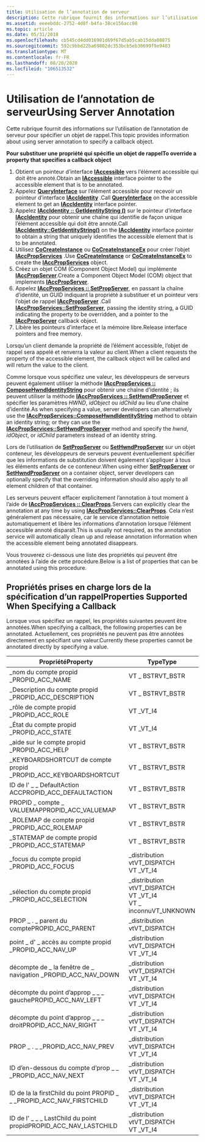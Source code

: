 ```yaml
---
title: Utilisation de l’annotation de serveur
description: Cette rubrique fournit des informations sur l’utilisation de l’annotation de serveur pour spécifier un objet de rappel.
ms.assetid: eeeebddc-2752-4d8f-b4fa-38ce156acc08
ms.topic: article
ms.date: 05/31/2018
ms.openlocfilehash: cb545cd4dd016901d69f67d5ab5cab15dda08875
ms.sourcegitcommit: 592c9bbd22ba69802dc353bcb5eb30699f9e9403
ms.translationtype: MT
ms.contentlocale: fr-FR
ms.lasthandoff: 08/20/2020
ms.locfileid: "106513532"
---
```

# <a name="using-server-annotation"></a><span data-ttu-id="1f601-103">Utilisation de l’annotation de serveur</span><span class="sxs-lookup"><span data-stu-id="1f601-103">Using Server Annotation</span></span>

<span data-ttu-id="1f601-104">Cette rubrique fournit des informations sur l’utilisation de l’annotation de serveur pour spécifier un objet de rappel.</span><span class="sxs-lookup"><span data-stu-id="1f601-104">This topic provides information about using server annotation to specify a callback object.</span></span>

<span data-ttu-id="1f601-105">**Pour substituer une propriété qui spécifie un objet de rappel**</span><span class="sxs-lookup"><span data-stu-id="1f601-105">**To override a property that specifies a callback object**</span></span>

1.  <span data-ttu-id="1f601-106">Obtient un pointeur d’interface [**IAccessible**](/windows/desktop/api/oleacc/nn-oleacc-iaccessible) vers l’élément accessible qui doit être annoté.</span><span class="sxs-lookup"><span data-stu-id="1f601-106">Obtain an [**IAccessible**](/windows/desktop/api/oleacc/nn-oleacc-iaccessible) interface pointer to the accessible element that is to be annotated.</span></span>
2.  <span data-ttu-id="1f601-107">Appelez [**QueryInterface**](/windows/desktop/api/unknwn/nf-unknwn-iunknown-queryinterface(q)) sur l’élément accessible pour recevoir un pointeur d’interface [**IAccIdentity**](/windows/desktop/api/oleacc/nn-oleacc-iaccidentity) .</span><span class="sxs-lookup"><span data-stu-id="1f601-107">Call [**QueryInterface**](/windows/desktop/api/unknwn/nf-unknwn-iunknown-queryinterface(q)) on the accessible element to get an [**IAccIdentity**](/windows/desktop/api/oleacc/nn-oleacc-iaccidentity) interface pointer.</span></span>
3.  <span data-ttu-id="1f601-108">Appelez [**IAccIdentity :: GetIdentityString ()**](/windows/desktop/api/Oleacc/nf-oleacc-iaccidentity-getidentitystring) sur le pointeur d’interface [**IAccIdentity**](/windows/desktop/api/oleacc/nn-oleacc-iaccidentity) pour obtenir une chaîne qui identifie de façon unique l’élément accessible qui doit être annoté.</span><span class="sxs-lookup"><span data-stu-id="1f601-108">Call [**IAccIdentity::GetIdentityString()**](/windows/desktop/api/Oleacc/nf-oleacc-iaccidentity-getidentitystring) on the [**IAccIdentity**](/windows/desktop/api/oleacc/nn-oleacc-iaccidentity) interface pointer to obtain a string that uniquely identifies the accessible element that is to be annotated.</span></span>
4.  <span data-ttu-id="1f601-109">Utilisez [**CoCreateInstance**](/windows/desktop/api/combaseapi/nf-combaseapi-cocreateinstance) ou [**CoCreateInstanceEx**](/windows/desktop/api/combaseapi/nf-combaseapi-cocreateinstanceex) pour créer l’objet [**IAccPropServices**](/windows/desktop/api/oleacc/nn-oleacc-iaccpropservices) .</span><span class="sxs-lookup"><span data-stu-id="1f601-109">Use [**CoCreateInstance**](/windows/desktop/api/combaseapi/nf-combaseapi-cocreateinstance) or [**CoCreateInstanceEx**](/windows/desktop/api/combaseapi/nf-combaseapi-cocreateinstanceex) to create the [**IAccPropServices**](/windows/desktop/api/oleacc/nn-oleacc-iaccpropservices) object.</span></span>
5.  <span data-ttu-id="1f601-110">Créez un objet COM (Component Object Model) qui implémente [**IAccPropServer**](/windows/desktop/api/oleacc/nn-oleacc-iaccpropserver).</span><span class="sxs-lookup"><span data-stu-id="1f601-110">Create a Component Object Model (COM) object that implements [**IAccPropServer**](/windows/desktop/api/oleacc/nn-oleacc-iaccpropserver).</span></span>
6.  <span data-ttu-id="1f601-111">Appelez [**IAccPropServices :: SetPropServer**](/windows/desktop/api/Oleacc/nf-oleacc-iaccpropservices-setpropserver), en passant la chaîne d’identité, un GUID indiquant la propriété à substituer et un pointeur vers l’objet de rappel [**IAccPropServer**](/windows/desktop/api/oleacc/nn-oleacc-iaccpropserver) .</span><span class="sxs-lookup"><span data-stu-id="1f601-111">Call [**IAccPropServices::SetPropServer**](/windows/desktop/api/Oleacc/nf-oleacc-iaccpropservices-setpropserver), passing the identity string, a GUID indicating the property to be overridden, and a pointer to the [**IAccPropServer**](/windows/desktop/api/oleacc/nn-oleacc-iaccpropserver) callback object.</span></span>
7.  <span data-ttu-id="1f601-112">Libère les pointeurs d’interface et la mémoire libre.</span><span class="sxs-lookup"><span data-stu-id="1f601-112">Release interface pointers and free memory.</span></span>

<span data-ttu-id="1f601-113">Lorsqu’un client demande la propriété de l’élément accessible, l’objet de rappel sera appelé et renverra la valeur au client.</span><span class="sxs-lookup"><span data-stu-id="1f601-113">When a client requests the property of the accessible element, the callback object will be called and will return the value to the client.</span></span>

<span data-ttu-id="1f601-114">Comme lorsque vous spécifiez une valeur, les développeurs de serveurs peuvent également utiliser la méthode [**IAccPropServices :: ComposeHwndIdentityString**](/windows/desktop/api/Oleacc/nf-oleacc-iaccpropservices-composehwndidentitystring) pour obtenir une chaîne d’identité ; ils peuvent utiliser la méthode [**IAccPropServices :: SetHwndPropServer**](/windows/desktop/api/Oleacc/nf-oleacc-iaccpropservices-sethwndpropserver) et spécifier les paramètres *HWND*, *idObject* ou *idChild* au lieu d’une chaîne d’identité.</span><span class="sxs-lookup"><span data-stu-id="1f601-114">As when specifying a value, server developers can alternatively use the [**IAccPropServices::ComposeHwndIdentityString**](/windows/desktop/api/Oleacc/nf-oleacc-iaccpropservices-composehwndidentitystring) method to obtain an identity string; or they can use the [**IAccPropServices::SetHwndPropServer**](/windows/desktop/api/Oleacc/nf-oleacc-iaccpropservices-sethwndpropserver) method and specify the *hwnd*, *idObject*, or *idChild* parameters instead of an identity string.</span></span>

<span data-ttu-id="1f601-115">Lors de l’utilisation de [**SetPropServer**](/windows/desktop/api/Oleacc/nf-oleacc-iaccpropservices-setpropserver) ou [**SetHwndPropServer**](/windows/desktop/api/Oleacc/nf-oleacc-iaccpropservices-sethwndpropserver) sur un objet conteneur, les développeurs de serveurs peuvent éventuellement spécifier que les informations de substitution doivent également s’appliquer à tous les éléments enfants de ce conteneur.</span><span class="sxs-lookup"><span data-stu-id="1f601-115">When using either [**SetPropServer**](/windows/desktop/api/Oleacc/nf-oleacc-iaccpropservices-setpropserver) or [**SetHwndPropServer**](/windows/desktop/api/Oleacc/nf-oleacc-iaccpropservices-sethwndpropserver) on a container object, server developers can optionally specify that the overriding information should also apply to all element children of that container.</span></span>

<span data-ttu-id="1f601-116">Les serveurs peuvent effacer explicitement l’annotation à tout moment à l’aide de [**IAccPropServices :: ClearProps**](/windows/desktop/api/Oleacc/nf-oleacc-iaccpropservices-clearprops).</span><span class="sxs-lookup"><span data-stu-id="1f601-116">Servers can explicitly clear the annotation at any time by using [**IAccPropServices::ClearProps**](/windows/desktop/api/Oleacc/nf-oleacc-iaccpropservices-clearprops).</span></span> <span data-ttu-id="1f601-117">Cela n’est généralement pas nécessaire, car le service d’annotation nettoie automatiquement et libère les informations d’annotation lorsque l’élément accessible annoté disparaît.</span><span class="sxs-lookup"><span data-stu-id="1f601-117">This is usually not required, as the annotation service will automatically clean up and release annotation information when the accessible element being annotated disappears.</span></span>

<span data-ttu-id="1f601-118">Vous trouverez ci-dessous une liste des propriétés qui peuvent être annotées à l’aide de cette procédure.</span><span class="sxs-lookup"><span data-stu-id="1f601-118">Below is a list of properties that can be annotated using this procedure.</span></span>

## <a name="properties-supported-when-specifying-a-callback"></a><span data-ttu-id="1f601-119">Propriétés prises en charge lors de la spécification d’un rappel</span><span class="sxs-lookup"><span data-stu-id="1f601-119">Properties Supported When Specifying a Callback</span></span>

<span data-ttu-id="1f601-120">Lorsque vous spécifiez un rappel, les propriétés suivantes peuvent être annotées.</span><span class="sxs-lookup"><span data-stu-id="1f601-120">When specifying a callback, the following properties can be annotated.</span></span> <span data-ttu-id="1f601-121">Actuellement, ces propriétés ne peuvent pas être annotées directement en spécifiant une valeur.</span><span class="sxs-lookup"><span data-stu-id="1f601-121">Currently these properties cannot be annotated directly by specifying a value.</span></span>



| <span data-ttu-id="1f601-122">Propriété</span><span class="sxs-lookup"><span data-stu-id="1f601-122">Property</span></span>                      | <span data-ttu-id="1f601-123">Type</span><span class="sxs-lookup"><span data-stu-id="1f601-123">Type</span></span>                                                             |
|-------------------------------|------------------------------------------------------------------|
| <span data-ttu-id="1f601-124">\_nom du compte propid \_</span><span class="sxs-lookup"><span data-stu-id="1f601-124">PROPID\_ACC\_NAME</span></span>             | <span data-ttu-id="1f601-125">VT \_ BSTR</span><span class="sxs-lookup"><span data-stu-id="1f601-125">VT\_BSTR</span></span>                                                         |
| <span data-ttu-id="1f601-126">\_Description du compte propid \_</span><span class="sxs-lookup"><span data-stu-id="1f601-126">PROPID\_ACC\_DESCRIPTION</span></span>      | <span data-ttu-id="1f601-127">VT \_ BSTR</span><span class="sxs-lookup"><span data-stu-id="1f601-127">VT\_BSTR</span></span>                                                         |
| <span data-ttu-id="1f601-128">\_rôle de compte propid \_</span><span class="sxs-lookup"><span data-stu-id="1f601-128">PROPID\_ACC\_ROLE</span></span>             | <span data-ttu-id="1f601-129">VT \_</span><span class="sxs-lookup"><span data-stu-id="1f601-129">VT\_I4</span></span>                                                           |
| <span data-ttu-id="1f601-130">\_État du compte propid \_</span><span class="sxs-lookup"><span data-stu-id="1f601-130">PROPID\_ACC\_STATE</span></span>            | <span data-ttu-id="1f601-131">VT \_</span><span class="sxs-lookup"><span data-stu-id="1f601-131">VT\_I4</span></span>                                                           |
| <span data-ttu-id="1f601-132">\_aide sur le compte propid \_</span><span class="sxs-lookup"><span data-stu-id="1f601-132">PROPID\_ACC\_HELP</span></span>             | <span data-ttu-id="1f601-133">VT \_ BSTR</span><span class="sxs-lookup"><span data-stu-id="1f601-133">VT\_BSTR</span></span>                                                         |
| <span data-ttu-id="1f601-134">\_KEYBOARDSHORTCUT de compte propid \_</span><span class="sxs-lookup"><span data-stu-id="1f601-134">PROPID\_ACC\_KEYBOARDSHORTCUT</span></span> | <span data-ttu-id="1f601-135">VT \_ BSTR</span><span class="sxs-lookup"><span data-stu-id="1f601-135">VT\_BSTR</span></span>                                                         |
| <span data-ttu-id="1f601-136">ID de l' \_ \_ DefaultAction ACC</span><span class="sxs-lookup"><span data-stu-id="1f601-136">PROPID\_ACC\_DEFAULTACTION</span></span>    | <span data-ttu-id="1f601-137">VT \_ BSTR</span><span class="sxs-lookup"><span data-stu-id="1f601-137">VT\_BSTR</span></span>                                                         |
| <span data-ttu-id="1f601-138">PROPID \_ compte \_ VALUEMAP</span><span class="sxs-lookup"><span data-stu-id="1f601-138">PROPID\_ACC\_VALUEMAP</span></span>         | <span data-ttu-id="1f601-139">VT \_ BSTR</span><span class="sxs-lookup"><span data-stu-id="1f601-139">VT\_BSTR</span></span>                                                         |
| <span data-ttu-id="1f601-140">\_ROLEMAP de compte propid \_</span><span class="sxs-lookup"><span data-stu-id="1f601-140">PROPID\_ACC\_ROLEMAP</span></span>          | <span data-ttu-id="1f601-141">VT \_ BSTR</span><span class="sxs-lookup"><span data-stu-id="1f601-141">VT\_BSTR</span></span>                                                         |
| <span data-ttu-id="1f601-142">\_STATEMAP de compte propid \_</span><span class="sxs-lookup"><span data-stu-id="1f601-142">PROPID\_ACC\_STATEMAP</span></span>         | <span data-ttu-id="1f601-143">VT \_ BSTR</span><span class="sxs-lookup"><span data-stu-id="1f601-143">VT\_BSTR</span></span>                                                         |
| <span data-ttu-id="1f601-144">\_focus du compte propid \_</span><span class="sxs-lookup"><span data-stu-id="1f601-144">PROPID\_ACC\_FOCUS</span></span>            | <span data-ttu-id="1f601-145">\_distribution vt</span><span class="sxs-lookup"><span data-stu-id="1f601-145">VT\_DISPATCH</span></span><br/> <span data-ttu-id="1f601-146">VT \_</span><span class="sxs-lookup"><span data-stu-id="1f601-146">VT\_I4</span></span><br/>                        |
| <span data-ttu-id="1f601-147">\_sélection du compte propid \_</span><span class="sxs-lookup"><span data-stu-id="1f601-147">PROPID\_ACC\_SELECTION</span></span>        | <span data-ttu-id="1f601-148">\_distribution vt</span><span class="sxs-lookup"><span data-stu-id="1f601-148">VT\_DISPATCH</span></span><br/> <span data-ttu-id="1f601-149">VT \_</span><span class="sxs-lookup"><span data-stu-id="1f601-149">VT\_I4</span></span><br/> <span data-ttu-id="1f601-150">VT \_ inconnu</span><span class="sxs-lookup"><span data-stu-id="1f601-150">VT\_UNKNOWN</span></span><br/> |
| <span data-ttu-id="1f601-151">PROP \_ . \_ parent du compte</span><span class="sxs-lookup"><span data-stu-id="1f601-151">PROPID\_ACC\_PARENT</span></span>           | <span data-ttu-id="1f601-152">\_distribution vt</span><span class="sxs-lookup"><span data-stu-id="1f601-152">VT\_DISPATCH</span></span>                                                     |
| <span data-ttu-id="1f601-153">point \_ d' \_ accès au compte propid \_</span><span class="sxs-lookup"><span data-stu-id="1f601-153">PROPID\_ACC\_NAV\_UP</span></span>          | <span data-ttu-id="1f601-154">\_distribution vt</span><span class="sxs-lookup"><span data-stu-id="1f601-154">VT\_DISPATCH</span></span><br/> <span data-ttu-id="1f601-155">VT \_</span><span class="sxs-lookup"><span data-stu-id="1f601-155">VT\_I4</span></span><br/>                        |
| <span data-ttu-id="1f601-156">décompte de \_ la fenêtre de \_ navigation \_</span><span class="sxs-lookup"><span data-stu-id="1f601-156">PROPID\_ACC\_NAV\_DOWN</span></span>        | <span data-ttu-id="1f601-157">\_distribution vt</span><span class="sxs-lookup"><span data-stu-id="1f601-157">VT\_DISPATCH</span></span><br/> <span data-ttu-id="1f601-158">VT \_</span><span class="sxs-lookup"><span data-stu-id="1f601-158">VT\_I4</span></span><br/>                        |
| <span data-ttu-id="1f601-159">décompte du point d’approp \_ \_ \_ gauche</span><span class="sxs-lookup"><span data-stu-id="1f601-159">PROPID\_ACC\_NAV\_LEFT</span></span>        | <span data-ttu-id="1f601-160">\_distribution vt</span><span class="sxs-lookup"><span data-stu-id="1f601-160">VT\_DISPATCH</span></span><br/> <span data-ttu-id="1f601-161">VT \_</span><span class="sxs-lookup"><span data-stu-id="1f601-161">VT\_I4</span></span><br/>                        |
| <span data-ttu-id="1f601-162">décompte du point d’approp \_ \_ \_ droit</span><span class="sxs-lookup"><span data-stu-id="1f601-162">PROPID\_ACC\_NAV\_RIGHT</span></span>       | <span data-ttu-id="1f601-163">\_distribution vt</span><span class="sxs-lookup"><span data-stu-id="1f601-163">VT\_DISPATCH</span></span><br/> <span data-ttu-id="1f601-164">VT \_</span><span class="sxs-lookup"><span data-stu-id="1f601-164">VT\_I4</span></span><br/>                        |
| <span data-ttu-id="1f601-165">PROP \_ . \_ \_</span><span class="sxs-lookup"><span data-stu-id="1f601-165">PROPID\_ACC\_NAV\_PREV</span></span>        | <span data-ttu-id="1f601-166">\_distribution vt</span><span class="sxs-lookup"><span data-stu-id="1f601-166">VT\_DISPATCH</span></span><br/> <span data-ttu-id="1f601-167">VT \_</span><span class="sxs-lookup"><span data-stu-id="1f601-167">VT\_I4</span></span><br/>                        |
| <span data-ttu-id="1f601-168">ID d’en-dessous du compte d’prop \_ \_ \_</span><span class="sxs-lookup"><span data-stu-id="1f601-168">PROPID\_ACC\_NAV\_NEXT</span></span>        | <span data-ttu-id="1f601-169">\_distribution vt</span><span class="sxs-lookup"><span data-stu-id="1f601-169">VT\_DISPATCH</span></span><br/> <span data-ttu-id="1f601-170">VT \_</span><span class="sxs-lookup"><span data-stu-id="1f601-170">VT\_I4</span></span><br/>                        |
| <span data-ttu-id="1f601-171">ID de la la firstChild du point PROPID \_ \_ \_</span><span class="sxs-lookup"><span data-stu-id="1f601-171">PROPID\_ACC\_NAV\_FIRSTCHILD</span></span>  | <span data-ttu-id="1f601-172">\_distribution vt</span><span class="sxs-lookup"><span data-stu-id="1f601-172">VT\_DISPATCH</span></span><br/> <span data-ttu-id="1f601-173">VT \_</span><span class="sxs-lookup"><span data-stu-id="1f601-173">VT\_I4</span></span><br/>                        |
| <span data-ttu-id="1f601-174">ID de l' \_ \_ \_ LastChild du point propid</span><span class="sxs-lookup"><span data-stu-id="1f601-174">PROPID\_ACC\_NAV\_LASTCHILD</span></span>   | <span data-ttu-id="1f601-175">\_distribution vt</span><span class="sxs-lookup"><span data-stu-id="1f601-175">VT\_DISPATCH</span></span><br/> <span data-ttu-id="1f601-176">VT \_</span><span class="sxs-lookup"><span data-stu-id="1f601-176">VT\_I4</span></span><br/>                        |



 

 

